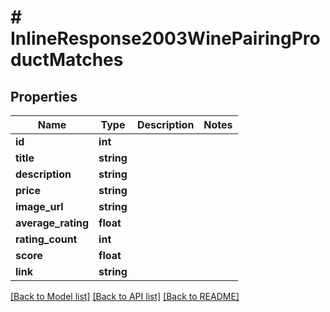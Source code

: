 # # InlineResponse2003WinePairingProductMatches

## Properties

Name | Type | Description | Notes
------------ | ------------- | ------------- | -------------
**id** | **int** |  | 
**title** | **string** |  | 
**description** | **string** |  | 
**price** | **string** |  | 
**image_url** | **string** |  | 
**average_rating** | **float** |  | 
**rating_count** | **int** |  | 
**score** | **float** |  | 
**link** | **string** |  | 

[[Back to Model list]](../../README.md#documentation-for-models) [[Back to API list]](../../README.md#documentation-for-api-endpoints) [[Back to README]](../../README.md)


